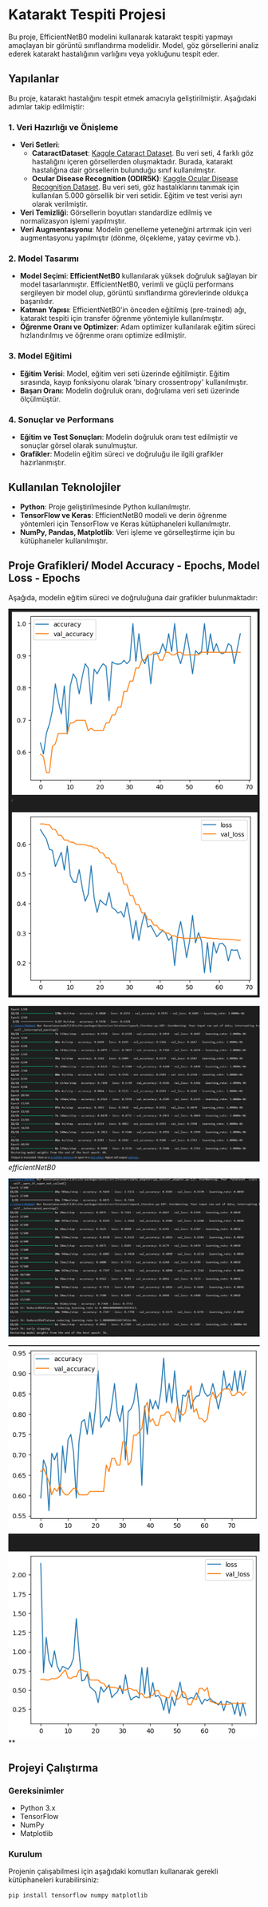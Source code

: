 # Katarakt Tespiti Projesi

Bu proje, EfficientNetB0 modelini kullanarak katarakt tespiti yapmayı amaçlayan bir görüntü sınıflandırma modelidir. Model, göz görsellerini analiz ederek katarakt hastalığının varlığını veya yokluğunu tespit eder.

## Yapılanlar

Bu proje, katarakt hastalığını tespit etmek amacıyla geliştirilmiştir. Aşağıdaki adımlar takip edilmiştir:

### 1. Veri Hazırlığı ve Önişleme
- **Veri Setleri**:
  - **CataractDataset**: [Kaggle Cataract Dataset](https://www.kaggle.com/datasets/jr2ngb/cataractdataset). Bu veri seti, 4 farklı göz hastalığını içeren görsellerden oluşmaktadır. Burada, katarakt hastalığına dair görsellerin bulunduğu sınıf kullanılmıştır.
  - **Ocular Disease Recognition (ODIR5K)**: [Kaggle Ocular Disease Recognition Dataset](https://www.kaggle.com/datasets/andrewmvd/ocular-disease-recognition-odir5k). Bu veri seti, göz hastalıklarını tanımak için kullanılan 5.000 görsellik bir veri setidir. Eğitim ve test verisi ayrı olarak verilmiştir.
- **Veri Temizliği**: Görsellerin boyutları standardize edilmiş ve normalizasyon işlemi yapılmıştır.
- **Veri Augmentasyonu**: Modelin genelleme yeteneğini artırmak için veri augmentasyonu yapılmıştır (dönme, ölçekleme, yatay çevirme vb.).

### 2. Model Tasarımı
- **Model Seçimi**: **EfficientNetB0** kullanılarak yüksek doğruluk sağlayan bir model tasarlanmıştır. EfficientNetB0, verimli ve güçlü performans sergileyen bir model olup, görüntü sınıflandırma görevlerinde oldukça başarılıdır.
- **Katman Yapısı**: EfficientNetB0'in önceden eğitilmiş (pre-trained) ağı, katarakt tespiti için transfer öğrenme yöntemiyle kullanılmıştır.
- **Öğrenme Oranı ve Optimizer**: Adam optimizer kullanılarak eğitim süreci hızlandırılmış ve öğrenme oranı optimize edilmiştir.

### 3. Model Eğitimi
- **Eğitim Verisi**: Model, eğitim veri seti üzerinde eğitilmiştir. Eğitim sırasında, kayıp fonksiyonu olarak 'binary crossentropy' kullanılmıştır.
- **Başarı Oranı**: Modelin doğruluk oranı, doğrulama veri seti üzerinde ölçülmüştür.

### 4. Sonuçlar ve Performans
- **Eğitim ve Test Sonuçları**: Modelin doğruluk oranı test edilmiştir ve sonuçlar görsel olarak sunulmuştur.
- **Grafikler**: Modelin eğitim süreci ve doğruluğu ile ilgili grafikler hazırlanmıştır.

## Kullanılan Teknolojiler
- **Python**: Proje geliştirilmesinde Python kullanılmıştır.
- **TensorFlow ve Keras**: EfficientNetB0 modeli ve derin öğrenme yöntemleri için TensorFlow ve Keras kütüphaneleri kullanılmıştır.
- **NumPy, Pandas, Matplotlib**: Veri işleme ve görselleştirme için bu kütüphaneler kullanılmıştır.

## Proje Grafikleri/ Model Accuracy - Epochs, Model Loss - Epochs

Aşağıda, modelin eğitim süreci ve doğruluğuna dair grafikler bulunmaktadır:

![efficientNetB0](efficientNetB0_0.png)

![efficientNetB0](efficientNetB0_1.png)
*efficientNetB0*

![ilk model](model_0.1.png)

![ilk model](model_0.png)
**

## Projeyi Çalıştırma

### Gereksinimler
- Python 3.x
- TensorFlow
- NumPy
- Matplotlib

### Kurulum

Projenin çalışabilmesi için aşağıdaki komutları kullanarak gerekli kütüphaneleri kurabilirsiniz:

```bash
pip install tensorflow numpy matplotlib

